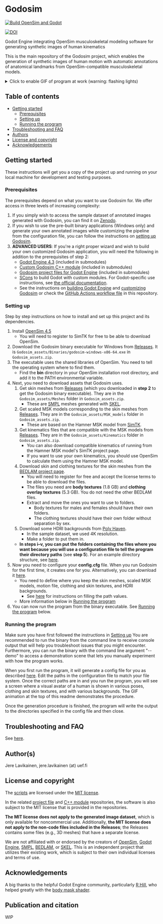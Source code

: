 # Godosim
[![Build OpenSim and Godot](https://github.com/jerela/Godosim/actions/workflows/build_and_export_binary.yml/badge.svg)](https://github.com/jerela/Godosim/actions/workflows/build_and_export_binary.yml)

[![DOI](https://zenodo.org/badge/DOI/10.5281/zenodo.15525581.svg)](https://doi.org/10.5281/zenodo.15525581)

Godot Engine integrating OpenSim musculoskeletal modeling software for generating synthetic images of human kinematics

This is the main repository of the Godosim project, which enables the generation of synthetic images of human motion with automatic annotations of anatomical landmarks from OpenSim-compatible musculoskeletal models.

<details>
<summary>Click to enable GIF of program at work (warning: flashing lights)</summary>
<img src="https://github.com/jerela/Godosim/blob/main/docs/img/generation_process.gif">
</details>

## Table of contents

- [Getting started](#getting-started)
  * [Prerequisites](#prerequisites)
  * [Setting up](#setting-up)
  * [Running the program](#running-the-program)
- [Troubleshooting and FAQ](#troubleshooting-and-faq)
- [Authors](#authors)
- [License and copyright](#license-and-copyright)
- [Acknowledgements](#acknowledgements)
<!-- toc -->

## Getting started

These instructions will get you a copy of the project up and running on your local machine for development and testing purposes.

### Prerequisites

The prerequisites depend on what you want to use Godosim for. We offer access in three levels of increasing complexity:
1. If you simply wish to access the sample dataset of annotated images generated with Godosim, you can find it on [Zenodo](https://doi.org/10.5281/zenodo.15525580).
2. If you wish to use the pre-built binary applications (Windows only) and generate your own annotated images while customizing the pipeline from the configuration file, you can follow the instructions on [setting up Godosim](#setting-up).
3. **ADVANCED USERS**: If you're a right proper wizard and wish to build your own customized Godosim application, you will need the following in addition to the prerequisites of step 2:
   - [Godot Engine 4.3](https://github.com/godotengine/godot/tree/4.3) (included in submodules)
   - [Custom Godosim C++ module](https://github.com/jerela/godosim-cpp-modules) (included in submodules)
   - [Godosim project files for Godot Engine](https://github.com/jerela/godosim-project-files) (included in submodules)
   - [SCons](https://scons.org/) to build Godot with custom modules. For Godot-specific use instructions, see [the official documentation](https://docs.godotengine.org/en/stable/contributing/development/compiling/introduction_to_the_buildsystem.html).
   - See the instructions on [building Godot Engine](/docs/BUILDING.md) and [customizing Godosim](/docs/CUSTOMIZING.md) or check the [GitHub Actions workflow file](/.github/workflows/build_and_export_binary.yml) in this repository.


### Setting up

Step by step instructions on how to install and set up this project and its dependencies.

1. Install [OpenSim 4.5](https://simtk.org/frs/?group_id=91)
	- You will need to register to SimTK for free to be able to download OpenSim.
2. Download the Godosim binary executable for Windows from [Releases](https://github.com/jerela/Godosim/releases/tag/v1.0.0). It is `Godosim_assets/Binaries/godosim-windows-x86-64.exe` in `Godosim_assets.zip`.
3. The executable uses the shared libraries of OpenSim. You need to tell the operating system where to find them.
	- Find the **bin** directory in your OpenSim installation root directory, and add it to the PATH environmental variable.
4. Next, you need to download assets that Godosim uses.
	1. Get skin meshes from [Releases](https://github.com/jerela/Godosim/releases/tag/v1.0.0) (which you downloaded in **step 2** to get the Godosim binary executable). They are in the `Godosim_assets/Meshes` folder in `Godosim_assets.zip`.
		- These are [SMPL](https://smpl.is.tue.mpg.de/) meshes generated with [SKEL](https://skel.is.tue.mpg.de/).
	2. Get scaled MSK models corresponding to the skin meshes from [Releases](https://github.com/jerela/Godosim/releases/tag/v1.0.0). They are in the `Godosim_assets/MSK_models` folder in `Godosim_assets.zip`.
		- These are based on the Hamner MSK model from [SimTK](https://simtk.org/frs/?group_id=516).
	3. Get kinematics files that are compatible with the MSK models from [Releases](https://github.com/jerela/Godosim/releases/tag/v1.0.0). They are in the `Godosim_assets/Kinematics` folder in `Godosim_assets.zip`.
		- You can also download compatible kinematics of running from the Hamner MSK model's SimTK project page.
		- If you want to use your own kinematics, you should use OpenSim to calculate them using the Hamner MSK model.
 	4. Download skin and clothing textures for the skin meshes from the [BEDLAM project page](https://bedlam.is.tue.mpg.de/).
		- You will need to register for free and accept the license terms to be able to download the files.
		- The files you need are **body textures** (1.8 GB) and **clothing overlay textures** (5.3 GB). You do not need the other BEDLAM files.
		- Extract and move the ones you want to use to folders.
			- Body textures for males and females should have their own folders.
			- The clothing textures should have their own folder without separation by sex.
	5. Download some HDRI backgrounds from [Poly Haven](https://polyhaven.com/hdris).
 		- In the sample dataset, we used 4K resolution.
		- Make a folder to put them in.
	- **In steps i–v, you can put the folders containing the files where you want because you will use a configuration file to tell the program their directory paths** (see **step 5**). For an example directory structure, see [here](/misc/other/example_asset_directory_tree.txt).
5. Now you need to configure your **config.cfg** file. When you run Godosim for the first time, it creates one for you. Alternatively, you can download it [here](/misc/other/config.cfg).
	- You need to define where you keep the skin meshes, scaled MSK models, motion file, clothing and skin textures, and HDRI backgrounds.
 		- See [here](/docs/CONFIGURATION.md#descriptions-of-sections-and-keys) for instructions on filling the path values.
   	- More information below in [Running the program](#running-the-program)
6. You can now run the program from the binary executable. See [Running the program](#running-the-program) below.

### Running the program

Make sure you have first followed the instructions in [Setting up](#setting-up)
You are recommended to run the binary from the command line to receive console output that will help you troubleshoot issues that you might encounter. Furthermore, you can run the binary with the command line argument "--demo" to access a demonstration scene that lets you manually experiment with how the program works.

When you first run the program, it will generate a config file for you as described [here](/docs/CONFIGURATION.md). Edit the paths in the configuration file to match your file system. Once the correct paths are in and you run the program, you will see a screen where a visual avatar of a human is shown in various poses, clothing and skin textures, and with various backgrounds. The GIF animation at the top of this readme demonstrates the procedure.

Once the generation procedure is finished, the program will write the output to the directories specified in the config file and then close.

## Troubleshooting and FAQ

See [here](/docs/TROUBLESHOOTING.md).

## Author(s)

Jere Lavikainen, jere.lavikainen (at) uef.fi

## License and copyright

The [scripts](/misc/scripts) are licensed under the [MIT license](/misc/scripts/LICENSE).

In the related [project file](https://github.com/jerela/godosim-project-files) and [C++ module](https://github.com/jerela/godosim-cpp-modules) repositories, the software is also subject to the MIT license that is provided in the repositories.

**The MIT license does not apply to the generated image dataset**, which is only available for noncommercial use. Additionally, **the MIT license does not apply to the non-code files included in the Releases**; the Releases contains some files (e.g., 3D meshes) that have a separate license.

We are not affiliated with or endorsed by the creators of [OpenSim](https://simtk.org/projects/opensim), [Godot Engine](https://godotengine.org/), [SMPL](https://smpl.is.tue.mpg.de/), [BEDLAM](https://bedlam.is.tue.mpg.de/), or [SKEL](https://skel.is.tue.mpg.de/). This is an independent project that utilizes their existing work, which is subject to their own individual licenses and terms of use.

## Acknowledgements

A big thanks to the helpful Godot Engine community, particularly [R Hill](https://github.com/partybusiness), who helped greatly with the [body mask shader](https://github.com/jerela/godosim-project-files/blob/master/Shaders/body_mask.gdshader).

## Publication and citation

WIP
